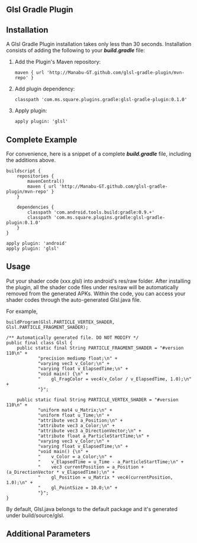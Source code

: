 Glsl Gradle Plugin
-------------------

Installation
---------
A Glsl Gradle Plugin installation takes only less than 30 seconds. Installation consists of adding the following to your ***build.gradle*** file:

 1. Add the Plugin's Maven repository:

        maven { url 'http://Manabu-GT.github.com/glsl-gradle-plugin/mvn-repo' }

 2. Add plugin dependency:

        classpath 'com.ms.square.plugins.gradle:glsl-gradle-plugin:0.1.0'

 3. Apply plugin:

        apply plugin: 'glsl'

Complete Example
----------------
For convenience, here is a snippet of a complete ***build.gradle*** file, including the additions above.

    buildscript {
        repositories {
            mavenCentral()
            maven { url 'http://Manabu-GT.github.com/glsl-gradle-plugin/mvn-repo' }
        }

        dependencies {
            classpath 'com.android.tools.build:gradle:0.9.+'
            classpath 'com.ms.square.plugins.gradle:glsl-gradle-plugin:0.1.0'
        }
    }

    apply plugin: 'android'
    apply plugin: 'glsl'


Usage
-----
Put your shader code (xxx.glsl) into android's res/raw folder.
After installing the plugin, all the shader code files under res/raw will be automatically removed from the generated APKs.
Within the code, you can access your shader codes through the auto-generated Glsl.java file.

For example,

    buildProgram(Glsl.PARTICLE_VERTEX_SHADER, Glsl.PARTICLE_FRAGMENT_SHADER);

    /** Automatically generated file. DO NOT MODIFY */
    public final class Glsl {
        public static final String PARTICLE_FRAGMENT_SHADER = "#version 110\n" +
                "precision mediump float;\n" +
                "varying vec3 v_Color;\n" +
                "varying float v_ElapsedTime;\n" +
                "void main() {\n" +
                "    gl_FragColor = vec4(v_Color / v_ElapsedTime, 1.0);\n" +
                "}";

        public static final String PARTICLE_VERTEX_SHADER = "#version 110\n" +
                "uniform mat4 u_Matrix;\n" +
                "uniform float u_Time;\n" +
                "attribute vec3 a_Position;\n" +
                "attribute vec3 a_Color;\n" +
                "attribute vec3 a_DirectionVector;\n" +
                "attribute float a_ParticleStartTime;\n" +
                "varying vec3 v_Color;\n" +
                "varying float v_ElapsedTime;\n" +
                "void main() {\n" +
                "    v_Color = a_Color;\n" +
                "    v_ElapsedTime = u_Time - a_ParticleStartTime;\n" +
                "    vec3 currentPosition = a_Position + (a_DirectionVector * v_ElapsedTime);\n" +
                "    gl_Position = u_Matrix * vec4(currentPosition, 1.0);\n" +
                "    gl_PointSize = 10.0;\n" +
                "}";
    }

By default, Glsl.java belongs to the default package and it's generated under build/source/glsl.

Additional Parameters
---------------------
